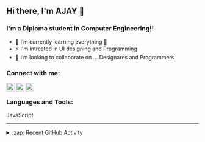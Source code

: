 ## Hi there, I'm AJAY 👋

### I'm a Diploma student in Computer Engineering!!

- 🌱 I’m currently learning everything 🤣
- ⚡ I'm intrested in UI designing and Programming
- 💞️ I’m looking to collaborate on ... Designares and Programmers

### Connect with me:

[<img align="left" alt="gmail.com" width="22px" src="https://image.flaticon.com/icons/png/512/324/324123.png" />][gmail]

[<img align="left" alt="Ajay | Whatsapp" width="22px" src="https://image.flaticon.com/icons/png/512/2111/2111763.png" />][whatsapp]

[<img align="left" alt="Ajay | Instagram" width="22px" src="https://image.flaticon.com/icons/png/512/2111/2111421.png" />][instagram]

<br />

### Languages and Tools:
JavaScript
<br />

---

<details>
  <summary>:zap: Recent GitHub Activity</summary>
  
<!--START_SECTION:activity-->
1. 😜 First Android Project [QR Registry](https://github.com/AjayCherayi/QR-Registry)

<!--END_SECTION:activity-->

</details>


[instagram]: https://www.instagram.com/i.am.ajay.c
[whatsapp]: https://wa.me/9947116012
[gmail]: ajayinbox@gmail.com
